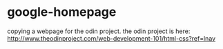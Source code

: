 # google-homepage
copying a webpage for the odin project.
the odin project is here: http://www.theodinproject.com/web-development-101/html-css?ref=lnav
